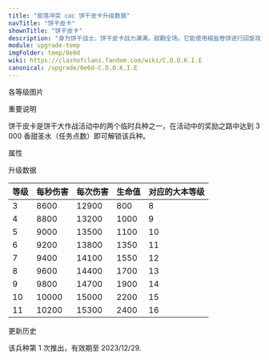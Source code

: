 ```yaml
---
title: "部落冲突 coc 饼干皮卡升级数据"
navTitle: "饼干皮卡"
shownTitle: "饼干皮卡"
description: "身为饼干战士，饼干皮卡战力满满，甜翻全场。它能使用椒盐卷饼进行回旋攻击，造成溅射伤害。它可能会带来毁灭性的破坏，但这就是饼干碎裂的方式。"
module: upgrade-temp
imgFolder: temp/0e0d
wiki: https://clashofclans.fandom.com/wiki/C.O.O.K.I.E
canonical: /upgrade/0e0d-C.O.O.K.I.E
---
```


<UnitInfo :folder="$frontmatter.imgFolder" imgSrc="C.O.O.K.I.E_info.png" :imgAlt="$frontmatter.navTitle" :description="$frontmatter.description" />

<SmallTitle>各等级图片</SmallTitle>

<Panel>
    <UnitImgGroup :folder="$frontmatter.imgFolder">
        <UnitImg imgTitle="所有等级" imgSrc="C.O.O.K.I.E1.png" />
    </UnitImgGroup>
</Panel>

<SmallTitle>重要说明</SmallTitle>

饼干皮卡是饼干大作战活动中的两个临时兵种之一，在活动中的奖励之路中达到 3 000 香甜圣水（任务点数）即可解锁该兵种。

<SmallTitle>属性</SmallTitle>

<UnitProperties>
    <UnitProperty pKey="攻击偏好" pValue="无" />
    <UnitProperty pKey="伤害类型" pValue="范围伤害" />
    <UnitProperty pKey="伤害半径" pValue="0.8 格" />
    <UnitProperty pKey="攻击的目标" pValue="仅地面目标" />
    <UnitProperty pKey="占据人口" pValue="10" />
    <UnitProperty pKey="移动速度" pValue="2.5 格/秒" />
    <UnitProperty pKey="攻击速度" pValue="1.5 秒/次" />
    <UnitProperty pKey="攻击距离" pValue="0.6 格" />
    <UnitProperty pKey="所需训练营等级" pValue="1" />
    <UnitProperty pKey="所需大本等级" pValue="8" />    
    <UnitProperty pKey="训练时间" pValue="60" trainingSystem="2022" />
</UnitProperties>

<SmallTitle>升级数据</SmallTitle>

<UnitTable>

| 等级 | 每秒伤害 | 每次伤害 | 生命值 | 对应的大本等级 |
| ---- |   ---   |   ---   |   ---  |      ----    |
|   3  |   8600  |  12900  |   800  |       8      |
|   4  |   8800  |  13200  |  1000  |       9      |
|   5  |   9000  |  13500  |  1100  |      10      |
|   6  |   9200  |  13800  |  1350  |      11      |
|   7  |   9400  |  14100  |  1550  |      12      |
|   8  |   9600  |  14400  |  1700  |      13      |
|   9  |   9800  |  14700  |  1900  |      14      |
|  10  |  10000  |  15000  |  2200  |      15      |
|  11  |  10200  |  15300  |  2400  |      16      |
</UnitTable>

<SmallTitle>更新历史</SmallTitle>

<Timeline>
    <TimelineItem date="2023/12/12">
        <TimelineRow>该兵种第 1 次推出，有效期至 2023/12/29.</TimelineRow>
    </TimelineItem>
    <TimelineItem :historyBottom="true" />
</Timeline>